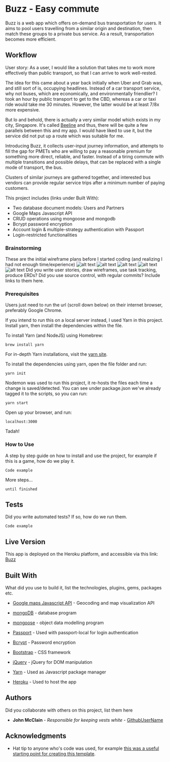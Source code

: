 # Buzz - Easy commute

Buzz is a web app which offers on-demand bus transportation for users. It aims to pool users travelling from a similar origin and destination, then match these groups to a private bus service. As a result, transportation becomes more efficient.

## Workflow

User story:
As a user,  I would like a solution that takes me to work more effectively than public transport, so that I can arrive to work well-rested.

The idea for this came about a year back initially when Uber and Grab was, and still sort of is, occupying headlines. Instead of a car transport service, why not buses, which are economically, and environmentally friendlier? I took an hour by public transport to get to the CBD, whereas a car or taxi ride would take me 30 minutes. However, the latter would be at least 7/8x more expensive.

But lo and behold, there is actually a very similar model which exists in my city, Singapore. It's called [Beeline](https://www.beeline.sg/) and thus, there will be quite a few parallels between this and my app. I would have liked to use it, but the service did not put up a route which was suitable for me.

Introducing Buzz, it collects user-input journey information, and attempts to fill the gap for PMETs who are willing to pay a reasonable premium for something more direct, reliable, and faster. Instead of a tiring commute with multiple transitions and possible delays, that can be replaced with a single mode of transport, the bus.

Clusters of similar journeys are gathered together, and interested bus vendors can provide regular service trips after a minimum number of paying customers.

This project includes (links under Built With):
  * Two database document models: Users and Partners
  * Google Maps Javascript API
  * CRUD operations using mongoose and mongodb
  * Bcrypt password encryption
  * Account login & multiple-strategy authentication with Passport
  * Login-restricted functionalities

### Brainstorming

These are the initial wireframe plans before I started coding (and realizing I had not enough time/experience)
![alt text](/public/assets/pictures/Wireframe1.jpg "Homepage")
![alt text](/public/assets/pictures/Wireframe2.jpg "Route page")
![alt text](/public/assets/pictures/Wireframe3.jpg "Route page pt 2")
![alt text](/public/assets/pictures/Wireframe4.jpg "Partners")
![alt text](/public/assets/pictures/Flowchart.jpg "Flowchart")
Did you write user stories, draw wireframes, use task tracking, produce ERDs? Did you use source control, with regular commits? Include links to them here.
### Prerequisites

Users just need to run the url (scroll down below) on their internet browser, preferably Google Chrome.

If you intend to run this on a local server instead, I used Yarn in this project. Install yarn, then install the dependencies within the file.

To install Yarn (and NodeJS) using Homebrew:
```
brew install yarn
```
For in-depth Yarn installations, visit the [yarn site](https://yarnpkg.com/en/docs/install).

To install the dependencies using yarn, open the file folder and run:
```
yarn init
```

Nodemon was used to run this project, it re-hosts the files each time a change is saved/detected. You can see under package.json we've already tagged it to the scripts, so you can run:
```
yarn start
```

Open up your browser, and run:
```
localhost:3000
```
Tadah!

### How to Use

A step by step guide on how to install and use the project, for example if this is a game, how do we play it.


```
Code example
```

More steps...

```
until finished
```


## Tests

Did you write automated tests? If so, how do we run them.


```
Code example
```

## Live Version

This app is deployed on the Heroku platform, and accessible via this link: [Buzz](https://buzznearyou.herokuapp.com)


## Built With

What did you use to build it, list the technologies, plugins, gems, packages etc.

* [Google maps Javascript API](https://developers.google.com/maps/documentation/javascript/) - Geocoding and map visualization API

* [mongoDB](https://www.mongodb.com/) - database program

* [mongoose](http://mongoosejs.com/) - object data modelling program
* [Passport](https://www.npmjs.com/package/passport) - Used with passport-local for login authentication

* [Bcrypt](https://www.npmjs.com/package/bcrypt) - Password encryption

* [Bootstrap](http://getbootstrap.com/) - CSS framework

* [jQuery](http://jquery.com/) - jQuery for DOM manipulation

* [Yarn](http://yarnpkg.com/) - Used as Javascript package manager

* [Heroku](https://www.heroku.com/) - Used to host the app




## Authors

Did you collaborate with others on this project, list them here

* **John McClain** - *Responsible for keeping vests white* - [GithubUserName](https://github.com/GithubUserName)

## Acknowledgments

* Hat tip to anyone who's code was used, for example [this was a useful starting point for creating this template](https://gist.github.com/PurpleBooth/109311bb0361f32d87a2).
